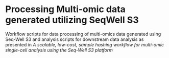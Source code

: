 # Processing Multi-omic data generated utilizing SeqWell S3
Workflow scripts for data processing of multi-omics data generated using Seq-Well S3 and analysis scripts for downstream data analysis as presented in _A scalable, low-cost, sample hashing workflow for multi-omic single-cell analysis using the Seq-Well S3 platform_
